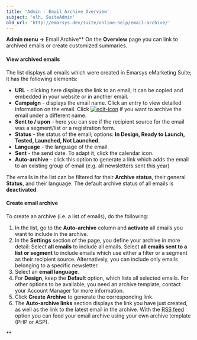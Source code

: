 ```yaml
---
title: 'Admin - Email Archive Overview'
subject: 'olh, SuiteAdmin'
old_url: 'http://emarsys.dev/suite/online-help/email-archive/'
---
```


**Admin menu ->** Email Archive** On the **Overview** page you can link to archived emails or create customized summaries.

#### View archived emails

 The list displays all emails which were created in Emarsys eMarketing Suite; it has the following elements:

- **URL** - clicking here displays the link to an email; it can be copied and embedded in your website or in another email.
- **Campaign** - displays the email name. Click an entry to view detailed information on the email. Click [![edit-icon](/assets/images/edit-icon.png)](/assets/images/edit-icon.png) if you want to archive the email under a different name.
- **Sent to / upon** - here you can see if the recipient source for the email was a segment/list or a registration form.
- **Status** - the status of the email; options: **In Design, Ready to Launch, Tested, Launched, Not Launched**.
- **Language** - the language of the email.
- **Sent** - the send date. To adapt it, click the calendar icon.
- **Auto-archive** - click this option to generate a link which adds the email to an existing group of email (e.g. all newsletters sent this year)

 The emails in the list can be filtered for their **Archive status**, their general **Status**, and their language. The default archive status of all emails is **deactivated**.

#### Create email archive

 To create an archive (i.e. a list of emails), do the following:

1. In the list, go to the **Auto-archive** column and **activate** all emails you want to include in the archive.
2. In the **Settings** section of the page, you define your archive in more detail: Select **all emails** to include all emails. Select **all emails sent to a list or segment** to include emails which use either a filter or a segment as their recipient source. Alternatively, you can include only emails belonging to a specific newsletter.
3. Select an **email language**.
4. For **Design**, keep the **Default** option, which lists all selected emails. For other options to be available, you need an archive template; contact your Account Manager for more information.
5. Click **Create Archive** to generate the corresponding link.
6. The **Auto-archive links** section displays the link you have just created, as well as the link to the latest email in the archive. With the [RSS feed](/olh/email-archive.md "Admin – Email Archive Overview") option you can feed your email archive using your own archive template (PHP or ASP).

**